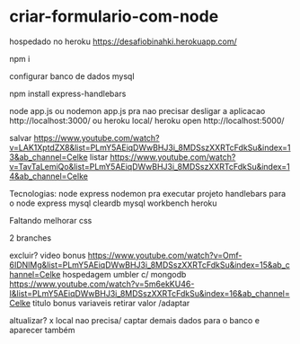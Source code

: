 # criar-formulario-com-node
hospedado no heroku
https://desafiobinahki.herokuapp.com/


npm i

configurar banco de dados mysql

npm install express-handlebars

node app.js ou nodemon app.js pra nao precisar desligar a aplicacao
http://localhost:3000/
ou heroku local/ heroku open
http://localhost:5000/



salvar
https://www.youtube.com/watch?v=LAK1XptdZX8&list=PLmY5AEiqDWwBHJ3i_8MDSszXXRTcFdkSu&index=13&ab_channel=Celke
listar
https://www.youtube.com/watch?v=TavTaLemiQo&list=PLmY5AEiqDWwBHJ3i_8MDSszXXRTcFdkSu&index=14&ab_channel=Celke

Tecnologias:
node express
nodemon pra executar projeto
handlebars para o node express 
mysql cleardb
mysql workbench
heroku



Faltando 
melhorar css

2 branches

excluir? video bonus https://www.youtube.com/watch?v=Omf-6IDNlMg&list=PLmY5AEiqDWwBHJ3i_8MDSszXXRTcFdkSu&index=15&ab_channel=Celke
hospedagem umbler c/ mongodb https://www.youtube.com/watch?v=5m6ekKU46-I&list=PLmY5AEiqDWwBHJ3i_8MDSszXXRTcFdkSu&index=16&ab_channel=Celke
titulo bonus
variaveis retirar valor /adaptar

altualizar?
x local nao precisa/ captar demais dados para o banco e aparecer também